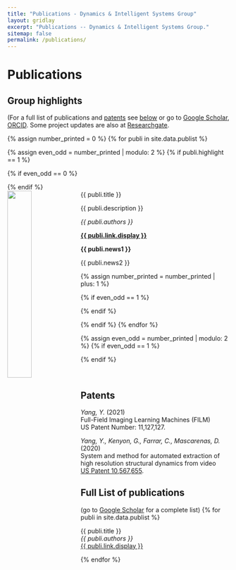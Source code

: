 ```yaml
---
title: "Publications - Dynamics & Intelligent Systems Group"
layout: gridlay
excerpt: "Publications -- Dynamics & Intelligent Systems Group."
sitemap: false
permalink: /publications/
---
```



# Publications

## Group highlights

(For a full list of publications and [patents](#patents) see [below](#full-list-of-publications) or go to [Google Scholar](https://scholar.google.com/citations?user=gVH1w4kAAAAJ&hl=en), [ORCID](https://orcid.org/0000-0003-1776-3306). Some project updates are also at [Researchgate](https://www.researchgate.net/project/Full-field-Imaging-and-Modeling-of-Structural-Dynamics-by-Video-Motion-Manipulations).

{% assign number_printed = 0 %}
{% for publi in site.data.publist %}

{% assign even_odd = number_printed | modulo: 2 %}
{% if publi.highlight == 1 %}

{% if even_odd == 0 %}
<div class="row">
{% endif %}

<div class="col-sm-6 clearfix">
 <div class="well">
  <pubtit>{{ publi.title }}</pubtit>
  <img src="{{ site.url }}{{ site.baseurl }}/images/pubpic/{{ publi.image }}" class="img-responsive" width="33%" style="float: left" />
  <p>{{ publi.description }}</p>
  <p><em>{{ publi.authors }}</em></p>
  <p><strong><a href="{{ publi.link.url }}">{{ publi.link.display }}</a></strong></p>
  <p class="text-danger"><strong> {{ publi.news1 }}</strong></p>
  <p> {{ publi.news2 }}</p>
 </div>
</div>

{% assign number_printed = number_printed | plus: 1 %}

{% if even_odd == 1 %}
</div>
{% endif %}

{% endif %}
{% endfor %}

{% assign even_odd = number_printed | modulo: 2 %}
{% if even_odd == 1 %}
</div>
{% endif %}

<p> &nbsp; </p>


## Patents
<!--<em>Milan P Allan, S Gröblacher, RA Norte, M Leeuwenhoek</em><br />Novel atomic force microscopy probes with phononic crystals<br /> PCT/NL20-20/050797 (2020)-->

<em>Yang, Y.</em> (2021)<br />Full-Field Imaging Learning Machines (FILM)<br /> US Patent Number: 11,127,127.
 
 <em>Yang, Y., Kenyon, G., Farrar, C., Mascarenas, D.</em> (2020)<br />System and method for automated extraction of high resolution structural dynamics from video<br /> <a href="https://patents.google.com/patent/US10567655B2/en">US Patent 10,567,655</a>.

<!--<em>Milan P Allan</em><br /> Methods of manufacturing superconductor and phononic elements <br /> <a href="https://patents.google.com/patent/US10439125B2/en?inventor=Milan+ALLAN&oq=inventor:(Milan+ALLAN)">US10439125B2 (2016)</a> -->

## Full List of publications
(go to [Google Scholar](https://scholar.google.com/citations?user=gVH1w4kAAAAJ&hl=en) for a complete list)
{% for publi in site.data.publist %}

  {{ publi.title }} <br />
  <em>{{ publi.authors }} </em><br /><a href="{{ publi.link.url }}">{{ publi.link.display }}</a>

{% endfor %}
